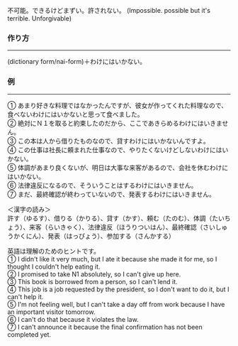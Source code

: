 不可能。できるけどまずい。許されない。
(Impossible. possible but it's terrible. Unforgivable)
### 作り方
***
(dictionary form/nai-form)＋わけにはいかない。
### 例
***
① あまり好きな料理ではなかったんですが、彼女が作ってくれた料理なので、食べないわけにはいかないと思って食べました。  
② 絶対にＮ１を取ると約束したのだから、ここであきらめるわけにはいきません。  
③ この本は人から借りたものなので、貸すわけにはいかないんですよ。  
④ この仕事は社長に頼まれた仕事なので、やりたくないけどしないわけにはいかない。  
⑤ 体調があまり良くないが、明日は大事な来客があるので、会社を休むわけにはいかない。  
⑥ 法律違反になるので、そういうことはするわけにはいきません。  
⑦ まだ、最終確認が終わっていないので、発表するわけにはいきません。  
  
＜漢字の読み＞  
許す（ゆるす）、借りる（かりる）、貸す（かす）、頼む（たのむ）、体調（たいちょう）、来客（らいきゃく）、法律違反（ほうりついはん）、最終確認（さいしゅうかくにん）、発表（はっぴょう）、参加する（さんかする）  
  
英語は理解のためのヒントです。  
① I didn't like it very much, but I ate it because she made it for me, so I thought I couldn't help eating it.  
② I promised to take N1 absolutely, so I can't give up here.  
③ This book is borrowed from a person, so I can't lend it.  
④ This job is a job requested by the president, so I don't want to do it, but I can't help it.  
⑤ I'm not feeling well, but I can't take a day off from work because I have an important visitor tomorrow.  
⑥ I can't do that because it violates the law.  
⑦ I can't announce it because the final confirmation has not been completed yet.